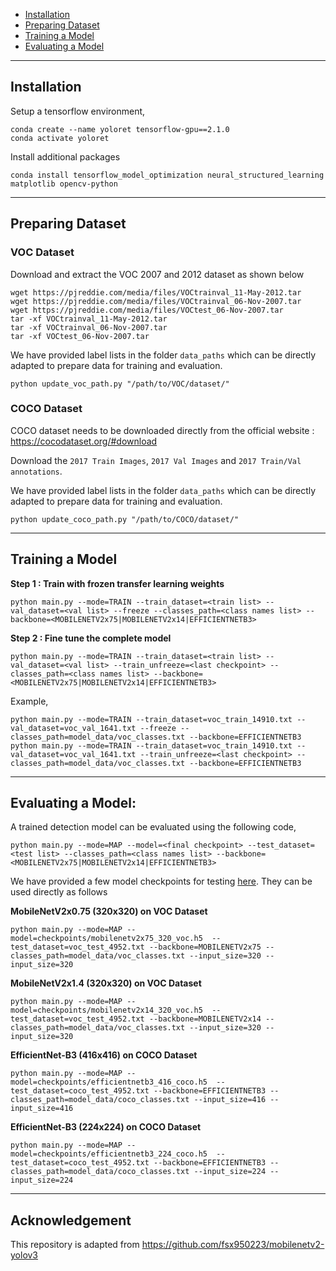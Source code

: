 - [Installation](#installation)
- [Preparing Dataset](#preparing-dataset)
- [Training a Model](#training-a-model)
- [Evaluating a Model](#evaluating-a-model)

---------------
## Installation

Setup a tensorflow environment,

```
conda create --name yoloret tensorflow-gpu==2.1.0
conda activate yoloret
```

Install additional packages

```
conda install tensorflow_model_optimization neural_structured_learning matplotlib opencv-python
```

--------------------
## Preparing Dataset
### VOC Dataset
Download and extract the VOC 2007 and 2012 dataset as shown below
```
wget https://pjreddie.com/media/files/VOCtrainval_11-May-2012.tar
wget https://pjreddie.com/media/files/VOCtrainval_06-Nov-2007.tar
wget https://pjreddie.com/media/files/VOCtest_06-Nov-2007.tar
tar -xf VOCtrainval_11-May-2012.tar
tar -xf VOCtrainval_06-Nov-2007.tar
tar -xf VOCtest_06-Nov-2007.tar
```

We have provided label lists in the folder `data_paths` which can be directly adapted to prepare data for training and evaluation.
```
python update_voc_path.py "/path/to/VOC/dataset/"
```

### COCO Dataset
COCO dataset needs to be downloaded directly from the official website : https://cocodataset.org/#download

Download the `2017 Train Images`, `2017 Val Images` and `2017 Train/Val annotations`.

We have provided label lists in the folder `data_paths` which can be directly adapted to prepare data for training and evaluation.
```
python update_coco_path.py "/path/to/COCO/dataset/"
```

-------------------
## Training a Model
**Step 1 : Train with frozen transfer learning weights**
```
python main.py --mode=TRAIN --train_dataset=<train list> --val_dataset=<val list> --freeze --classes_path=<class names list> --backbone=<MOBILENETV2x75|MOBILENETV2x14|EFFICIENTNETB3>
```
**Step 2 : Fine tune the complete model**
```
python main.py --mode=TRAIN --train_dataset=<train list> --val_dataset=<val list> --train_unfreeze=<last checkpoint> --classes_path=<class names list> --backbone=<MOBILENETV2x75|MOBILENETV2x14|EFFICIENTNETB3>
```

Example,
```
python main.py --mode=TRAIN --train_dataset=voc_train_14910.txt --val_dataset=voc_val_1641.txt --freeze --classes_path=model_data/voc_classes.txt --backbone=EFFICIENTNETB3
python main.py --mode=TRAIN --train_dataset=voc_train_14910.txt --val_dataset=voc_val_1641.txt --train_unfreeze=<last checkpoint> --classes_path=model_data/voc_classes.txt --backbone=EFFICIENTNETB3
```

----------------------
## Evaluating a Model:
A trained detection model can be evaluated using the following code,
```
python main.py --mode=MAP --model=<final checkpoint> --test_dataset=<test list> --classes_path=<class names list> --backbone=<MOBILENETV2x75|MOBILENETV2x14|EFFICIENTNETB3>
```

We have provided a few model checkpoints for testing [here](). They can be used directly as follows

**MobileNetV2x0.75 (320x320) on VOC Dataset**
```
python main.py --mode=MAP --model=checkpoints/mobilenetv2x75_320_voc.h5  --test_dataset=voc_test_4952.txt --backbone=MOBILENETV2x75 --classes_path=model_data/voc_classes.txt --input_size=320 --input_size=320
```

**MobileNetV2x1.4 (320x320) on VOC Dataset**
```
python main.py --mode=MAP --model=checkpoints/mobilenetv2x14_320_voc.h5  --test_dataset=voc_test_4952.txt --backbone=MOBILENETV2x14 --classes_path=model_data/voc_classes.txt --input_size=320 --input_size=320
```

**EfficientNet-B3 (416x416) on COCO Dataset**
```
python main.py --mode=MAP --model=checkpoints/efficientnetb3_416_coco.h5  --test_dataset=coco_test_4952.txt --backbone=EFFICIENTNETB3 --classes_path=model_data/coco_classes.txt --input_size=416 --input_size=416
```

**EfficientNet-B3 (224x224) on COCO Dataset**
```
python main.py --mode=MAP --model=checkpoints/efficientnetb3_224_coco.h5  --test_dataset=coco_test_4952.txt --backbone=EFFICIENTNETB3 --classes_path=model_data/coco_classes.txt --input_size=224 --input_size=224
```

------------------
## Acknowledgement

This repository is adapted from https://github.com/fsx950223/mobilenetv2-yolov3
